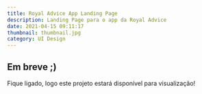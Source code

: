 ```yaml
---
title: Royal Advice App Landing Page
description: Landing Page para o app da Royal Advice
date: 2021-04-15 09:11:17
thumbnail: thumbnail.jpg
category: UI Design
---
```

## Em breve ;)

Fique ligado, logo este projeto estará disponível para visualização!